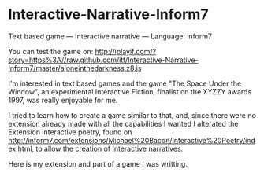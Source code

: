 Interactive-Narrative-Inform7
=============================

Text based game — Interactive narrative — Language: inform7

You can test the game on: http://iplayif.com/?story=https%3A//raw.github.com/itf/Interactive-Narrative-Inform7/master/aloneinthedarkness.z8.js


I'm interested in text based games and the game "The Space Under the Window", an experimental Interactive Fiction,
finalist on the XYZZY awards 1997, was really enjoyable for me.

I tried to learn how to create a game similar to that, and, since there were no extension already made with all the capabilities I wanted
I alterated the Extension interactive poetry, found on http://inform7.com/extensions/Michael%20Bacon/Interactive%20Poetry/index.html, to allow the creation of 
Interactive narratives. 

Here is my extension and part of a game I was writting. 


